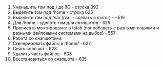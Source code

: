 1. Уменьшить том под / до 8G - строка 393
2. Выделить том под /home - строка 625
3. Выделить том под /var (/var - сделать в mirror) - ~519
4. Для /home - сделать том для снэпшотов - 625
5. Прописать монтирование в fstab (попробовать с разными опциями и разными файловыми системами на выбор) - 557
6. Работа со снапшотами:
7. Сгенерировать файлы в /home/ - 627
8. Снять снэпшот - 628
9. Удалить часть файлов - 633
10. Восстановиться со снэпшота - 635
